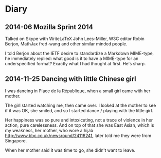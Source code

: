 # Diary

## 2014-06 Mozilla Sprint 2014

Talked on Skype with WriteLaTeX John Lees-Miller,
W3C editor Robin Berjon, MathJax fred-wang and other similar minded people.

I told Berjon about the IETF desire to standardize a Markdown MIME-type,
he immediately replied: what good is it to have a MIME-type for an underspecified
format? Exactly what I had thought at first. He's sharp.

## 2014-11-25 Dancing with little Chinese girl

I was dancing in Place de la République, when a small girl came with her mother.

The girl started watching me, then came over. I looked at the mother to see if it was OK, she smiled, and so I started dance / playing with the little girl.

Her happiness was so pure and intoxicating, not a trace of violence in her action, pure carelessness. And on top of that she was East Asian, which is my weakness, her mother, who wore a hijab http://www.bbc.co.uk/newsround/24118241, later told me they were from Singapore.

When her mother said it was time to go, she didn't want to leave.
